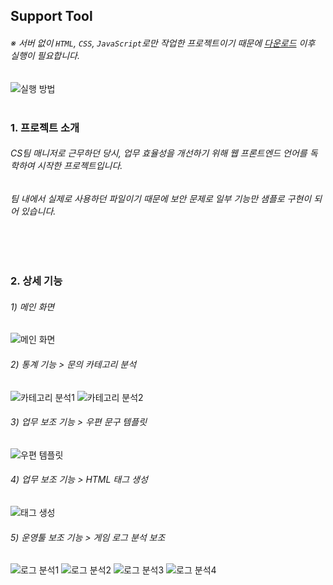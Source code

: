 ## Support Tool
###### ※ 서버 없이 `HTML`, `CSS`, `JavaScript`로만 작업한 프로젝트이기 때문에 [다운로드](https://github.com/adjhkim/supporttool/archive/refs/heads/main.zip) 이후 실행이 필요합니다.
![실행 방법](https://lh3.googleusercontent.com/w7zOmetvAyN1zS4zDVzj_0a-C_ZVCyJiuoLmPnf7V1WObcSEM5MaOJkFMcjAnfJ1bbHn1KUTfAVSPhDRVJjXZW7dus7vbegkRupIgzA3-T_h_NxgUuxMfw-SH6b9iVPis6Np5X84ydRN1a-54cRWBk6aRJHP4Gad5CuGhbPmnl6NNWgoj9ZYRL7YSfiRCFNwhFTZTk8EMeyknrjSyTi5VJ1Wo7KcyMbagqWnQK-Trhtbn4J_dpY9qTzWHmG3ad-cMkosjzmXi8_xsLKrv_clEfRv63fc59P_2vE3dhkw0a-oSRQc4BGqodlSU7MK8OyAo5HIw7v6CMrkM-j7YNl1w9XP6QWFVH0l4K0vxvJjhOoSDNNjGPF3XgzlI1BMq0sGFnVSLHRHNDuhadQ2aVOice_vc8HcMAUuLr7ETdeJas5_n7USHa-RZJQoxxbpk36nMG7ikjHzkYfxr5zA7f91GUiwdGSheliONxwStJVJ-6TZZTwcmS92M9Tl95rB-JHM5axQ6GT_SMD3C5zrtj4u7Fezz3wqPomvR6UN3oPa3CHLWc78_ob-Cg8W2NfjMBbIuUOJyYZUfczEpfez_I6jM7MUoDf1TcUpq2fKum90hLCsNS00BuJzks1fGuifqi_LYV8yDH0NRU_kGiu0U0D19S-PeFLB_F0kdowMcyDHjsydF0AShEUQpzdgEjXX0F99oiLbqshWAdkBQq7bkcdApOjkQSU-cdi99ILuN5OhOemrHFJZo3Ob7B43YCw=w1921-h571-no?authuser=0)
<br><br>
### 1. 프로젝트 소개
###### CS팀 매니저로 근무하던 당시, 업무 효율성을 개선하기 위해 웹 프론트엔드 언어를 독학하여 시작한 프로젝트입니다.
###### 팀 내에서 실제로 사용하던 파일이기 때문에 보안 문제로 일부 기능만 샘플로 구현이 되어 있습니다.
<br><br>
### 2. 상세 기능
###### 1) 메인 화면
![메인 화면](https://lh3.googleusercontent.com/RKldKUjKsU1HCw9yCfprq9ISdx6FdlXjnCalTOMe1HHajnps5bRWhZ5bURWEc0z_t_pxO9JDFp5B9Cii7aSI5uuOR9goCyDUK9Pb8Wy80-d0MW312TTDG1KLr6qmJKkIozZRArZSGIvZTFa2pw1SrYex1tTBeycdalV34IlGEXonOrJAo56KoUgCAHmjJ17dtI63idyaPJmeYI2bPcrqFtjN_MrxZ5XNT0_RylN8y5lrTLpAkrTZrJAYullxWJU7SRlz4u60jLaHC1MstoTMvG-noj86DGQkXIPtA4Bh_HR7orU7fOVJIxEVEyGIoz6i9aeg1pKIjX2NNkJE7JwVRqW02c3ETLiDwof-zYPOSvxYglgb60v3KSwV5K1dEmhzjaRBT_y4LhB-Kzq6i4PYxCHU9F85ynQZ2kY7fzLVOCKHiyGpiahPW3h0G0hF1b3mrdnjB4Gnjw6DJfgoIo76As5pR27DaDvR3aELM5CabfcOCIcQtLF5Z30ASAfEkmw1SNwu7Tp25grtKF7V9JCPOjGg44XGHyPf1c92GQ3mKh55v86xpSKg4_s83JKMZUnva5SHynV5a6kdMOXpDl8BaOy26-BHsVlWJivQeuXd6YTNBE1U9B8WU1EDU3yQLwKxdQgyDcM2Tn-KtFdTGw5iqFSpNMTp3uRFGd-n7_9fqr8q5cqT7_2Ay2aI6g1M5TD7a8QBZ619h_ybxJ0hbm2nOneQxJ11VUR3VHaINIJH3G3e7eziAhsgn8wrHqg=w1920-h554-no?authuser=0)
###### 2) 통계 기능 > 문의 카테고리 분석
![카테고리 분석1](https://lh3.googleusercontent.com/AM0paBqXdPPJFvGAyxwOds9iuT1YoB6rPf_K3P7MSgWzrEbgPdIaIzhfHp2mfbZ6kYGL_-4vEQdpxnLRTZ_miiewkky1DGyh0cHZSq8dMoFL5ZqiFinec1EdlzfpSmmaz01Y8qlmXSnB48WuKr-1NDSKy_aVCNNb-6m4DcJpHGgtcPWk8KJjFE_3VE14SXP6A_GmOX8HqX7XedZUtrja6j_damQZ9ITYTYxFGSNK3D5T1QdCziv23wum7Q0NeOaFOzyxZ9ytlj23rYO2HCJIrFVlWu-FFuJN653duBBEt7F1x8PA7wwTBy9rdJCVUQbQxvpS1_t4jY-Mu9U4nNjIRuRrjHZnJHGNtUWyWlWNSqGcFdRBpX2RoS70Bia2pZ4hgsqZluMcUhTUoXS36MYL_skVUkNpJk7-6dvJJHRer4793nXBOASoI2aAgq2yj_7gl8VKmbZ_PofsS12wplrMGNCDufx-h3hHnawKBVtWWyMyXYbvS6pGtqa-PsmnR5sRWL79xuhcVbzx8AXBsV61czjeNIpJm4OodUY61Lg1PUJUGRz-ZD4icB4mDZ9ePfhQqvAomLX2sXnXSVEXlH_1tWT5Z-hMlJMgQqlWiztjvXkFcuBRcuHYNawSdUOWzZnNzRjo-J_BaZS2Q1Rsp5_BcFFzPhN-DBerhYyNKlXHR2FAQHQ9dTxUaPmOEhlGQWEpsbxDGD65uTWz6KvR-3NykHdBtMBWghSe2WAYU9zSn0M7swbaAFmn7IdDYew=w1920-h907-no?authuser=0)
![카테고리 분석2](https://lh3.googleusercontent.com/4VSVtbQQhigWiN7PmyaKJzZV7yERb4_KES9yVqS4n-FENmex1lf3CrzrQukK6IR2w1WgFDXgMMLsQqjdezgLJEoi1UEwM0aHqE_hodDBbFS2IX9W4HXoewIQJs4H7P8pBeT70Riw9nAPqdYDw2mi-Z9uxHUti0JMWxAW-ce4xLEqdMVDDWK-UgLvrtQ4EElgRkNTCl0kiWgCaerAa96OKbRsyialMv7JnwLl14s_DY8zycJF0xWxdShAiO7KELn62pcEDbZJ28a-dTc4N8WS6529ywxbEO5fMVm-2bHM54wR1bbWYrXjxnR4fWxtzBPDnVOxL0Se3HLT9r9_LXq2SHKAmBqqrKhnQyVYXHLrUvV-yhMUNSiHNKgB1vRMVjPFHCEOiKekoZJpW9lTQdFA3boYZTyHPHX1OVaiyRq7psS41LPw1qqMUglSdj13Jaa-N-D76B55PdUnQt48W6Sl0W3PUS5lqxc1An2F3aATnnmzr5XhK4h_wsutGF86_bcx9-RpUX6RNruoZW5qx7Iz6QrWbQ_ngxYNp38w5ATXxFkt9svKTWYKgYw_cFwtL_w-75Fm-ZpRnfM7s9FEsUSI7sS2ba9sL9yr2UYubSN-ugMqXKfZh1MErLPqXv1rDalaXl_tSLViD634YdDp3Nio7-rjnU0BoTl1LSDdXfiNxsLpYNXGnwvXg5fFukL4mxQntC0rvY_0cLX04_-1TqtTGfkSgK5LO_IoAQOUvGKApq45YWQTW8EQ8G98Byo=w1920-h926-no?authuser=0)
###### 3) 업무 보조 기능 > 우편 문구 템플릿
![우편 템플릿](https://lh3.googleusercontent.com/EPYJ1k1NJg91EXmNox7HGEdWDTIYVcIVVb764CAtE6zt_cfmizwH466dHkELwjlT2k9-Z1tss0p688xU_q7IwHKThASrg1FOZmaXOssJ-4jIKmjXLPjKVTGoSWwM642DiwfgFh71yma3MjEUCAoaA4BePxooMdFULlcZNOYQB60do6_BNSb3ZmkDNfNBcQoUW3TG7peMmulwZwS11Pqg4J6rG3PflsTFBU9McDYUhNINB9KWd1hI7tJ3DOIOkn9ZgUbcxlIzpkS24feBnGBuKt9AQQDFBxPTI9LltH3BbYjYKoYfqk7m6P-p1J7o_2ekJWGFpdmFL9fnHdByDnnZtWO5ogNc9CO8YMCfThdOhmaTEWhUKlbOF0mSWTsOUYIKNGCkKGEtj_XwgEJuhEOnZqej8xvs-U-DXSwI8KkcbRPLpA4YySjQrtmo_NuM3KeFAaSTI81kNZ03xA3V9fXS2d8kka4t83uj2hQJ9uDImCa7AYUoGXo0b0v2DLTMgBMvilmct78QhLR55AfWYm0JL6kC6uEXH38diwN7SxLq90ebB1OZqL0b72Kw-oon-WJjVl7Ya-Jw4G_JrJBFNYVWR0o2xR2icO01Jh8ZaNdXf7EIlR3b6Vg945FbtRqlPxZxu4meatpciQbY7oBRf0GizrH8pYmCOpLkTVJB9xi1uZA7dk_13BNOAeGeH-38G4cW8kIVJSmkX27CflOgBK8dZrl4SUaSkHLzpOl0HaEKv1zA7Cgyx2V7D9cqJ3Y=w1920-h922-no?authuser=0)
###### 4) 업무 보조 기능 > HTML 태그 생성
![태그 생성](https://lh3.googleusercontent.com/dmPVLhKsuvVrCzIqrJou2McolRsBuatadNH2zom-lFil4_jSmN5vaW4LMhC5ndKFJeYDFe6VWHCaItsAb0MaKupXbW6oNbTyEjciODZHyUGcUqqVSzXJRUoQnmjBPGxuTjXjDjljvbCWmGVo0zNAIKPZq6G6oT-rcYWcRtQjJguJWDbIJaGy9Y3EIkpZtRhdlZYQMvKyAAP4CTK2tkZe3FkTXcWcz_kE-bjeeMK_iNgbOUF08G1qSRu54shgpeN67eEbVETGV7efbE5hsI_tLx0BmK_PRycmi3lb1U0HKg0UoHV-lOMmyuYkMW54WL5SB1SrrGt5BX-_mPehnS-H5ZQdcp4Y1E20xgyActMj0hDKd0M8OTgAUpSMXadIQM9KYPoXWaVbsrJDJrFLzw5aXpgg34wvuQAG9fmsAGfA53pJLorfZ7a8QuFdTU15jXDrZ-wvEKw54WRxE-pTvnXAPSlCJA_EjK_0kVr1eCcUvhybMyaYAsYdrU_95COXOh4NEK7mMro5ope64wSedyNBTl5O_1KaaBRfdX8FgPzmzkhp39CzSt1n9lcJ-9p5ag9yXFFVJIVsfbrZsclDA6PESdihI4v4OWgJUY3lqwdBcxZCPEn175F2vCOp1N6LP2WHq8EwqWDSI2ZJ9gve9L1Rao10dUbMdmWEr3Mmm-GncAXzg9MUPBnTMskgWBpfdZmIwkfJYkZuBcKDg4rbI0KzDa7K1QeoZzPw9BumTvYXoqfbdni_7SpiPjI5UQc=w1920-h829-no?authuser=0)
###### 5) 운영툴 보조 기능 > 게임 로그 분석 보조
![로그 분석1](https://lh3.googleusercontent.com/HdScYJn7eaKTwFyJZgj63AD-1lS_kSabgy5Oaya0DmmK5pvV3gu4P0axDmeg7iVGJkNVq4tpXTYxEZgU2kpDAmzOt6coUIgPM0ZCv2wrRWiJMJUUcayrvLcD606plDaWqmuF3I79yko-I4O8A4faSczLBFyuVp4IArzL67WE5Y4tFcZgznxr9XpsK1MwY-xOotGZT3-RSpWfutmpghpmU1E8fVk5T9yH-1lk6wdoTpWshNNfKGX8QRbMhD-oSFV-seNZ1RSmY40lJ599Q3BRrymD9cuOetm37GtPTOBHZOFBUfs7zr9iRlQ_Ko-lXt7TZwkRdDNwvQCf-LSh_3yqQoU64qSWsSrQ14qKaqb-hH2ROFuKaAPO4Vj-EFyJLp6qB1WRdxPWxYhQ4JJssIxh9tUa1DaFoys8mN-ULScFI3y83-ZTpjoMRqKs96TcmsoEfVcxT6QNny7asV3wcP8JDVO1UuSiB55fT0S6-slbAnsdsvatJ0QjJG-Oh-oijYGh-iwD_Mwt0HAvsQBk65cPtFj5WpF7Lhh7uKdrrq8C25FsHUFCADsHS5ZTYoxETDmdLwutzd49Tc0a2FU8Z8UAHDLa0-U7tzzBQzIejOKJtD-wIxZ2jpW0vaYt0ExDoI1mKhIwnvUIB1hhkQIyYBOLOdWJz6p3WeWwiUab4jxqs7-vbaow7Y8ysf8fTY-sMhLtCQVqrfFRIhN0ql9xh1QWa01P5c3yh2PYy3VWSuK8jc-Oq4pfCRwiEXgwMu0=w1798-h969-no?authuser=0)
![로그 분석2](https://lh3.googleusercontent.com/d98gBQQMN9-5IbcDdgIURJICbRiYy1NoLfdZ_vSdwM0rx1OhxuO84VT7eC_BHQlOFPrxIRFAqA8_F3GmqVVDi3N8I_fkzhtgNuj0jArMhMOp7f8IJCsPKsDBua3rk7q1whvzxfNB9LJ6ckcf7yPj9-KZgNpfeLfohCnNWmMlCuUa4N38VsWCxx2g7muHFhAMY20mZTiMDEEcQqfnyPRjTfWhH9Au3tGNVXwIHmvC_H_keqhwGAJeYc_kEc6U8SVSmByA_Ucwv2JYzJIkruDJC-mYJNIXW1iyAg0RhksxUG88iS20T1thjtjxAyvu6VuyZa0qA7tty4iF_-TQ5FcngCK7xKwjlKRMRuE4SEE872VTWzaNMGsASktZccSi9TVnIds5bjooKoZCpY3xhO3BkCR6JU8yryyv9cfq5nyixxggcjZdLEycxmFN5FJBKx279_ptwWeENWL3FbiPr_syxiq0qdxwYBupPB-ZKGSd8BSwJNvA3atFu1auViitzG1YO5thEiTx7MurLQeYmiQOsQP8qJwgZK6cl9ZU2ndixevZebFyo1yJi2fZnAePnuFgzZqgoqvR3Vq9_kGZICOjEVu4ZqQU1CMf3aTrfph9rIXPf0FCrqia_v_f2WSAt-QP73LM03hDSl3iv4UnGDhk-q_qsDc5ckH1mPDuq8KeuMVeHH5thfsw4wEB5CL0kPobcPFhzBwzZVsRo0HdL4SAu_6fDwxQvQYrx2oTQNS6SxUGzkpYz2ZTE6ukxo4=w1920-h939-no?authuser=0)
![로그 분석3](https://lh3.googleusercontent.com/AXddZXpvZ4sG2yGyYuIKWckUrqNeYXrwVkU6ltuvPaEh8CyukM8TaKmo3xevAdQD_sTb_zsQ283Yjxl1yp5a38nH4e5CEskHbAqdL5_5fv-SCSRapRnszNdqUqdepzQv_LMvO0sU86c7dbDtplg0W6sYFku5H_5xIQdlZ6pMhFnTBN0NVvuYPGMFVrShIJmWmQVCAmaIAPpG2M5g40ZHjBsGVNtDVyxiWsjBfxvzE_8yKty6z1DCdGUs87ZV8HHhLVoMYHWIsDDHpaf9OvBNgQqiLuwPXdlDoglj9BxiCR7F9DtFIGYhEC0s-SaU8snejg-R4YkLk5XhNk8r6TgRZ1GBnBEA8ekSmG52iTWaNxQRhViXavuY1N53kD_izPuLWpaefDdBQoKulAeeqpbvJF1eZRWKRWRK-URl2AkVac1i2YyAfrmBcoHv7n3TNoqw9Vhzedua3cnWT5JVSVKsFxo8fIKxUWWwri3JrmBKJHrEU1X2gtEOYtbTFnXSddB54Su64GdIJvP-KWHmBdxshNGfrjkYQx9p1QCuXkrZe6tx09CRjet1oX9s7QDD5w2AlQUhLeErWLE98wrgdAj4cJdD3fUxfwK4K87BbMOwvr9LpgyItZn6glDjaSTID4YB1cKFM5BfUUlOoXpwHgMkzjusZssWd3VO6qK9AL_5aKmRiqEvVK45xDiuyF6d9q_SfEbvdq3q0wT3_M2-4bdNm2hH-Kymb5fSq6cDo9rxfNnXRVFT70PmHWAEZec=w1920-h969-no?authuser=0)
![로그 분석4](https://lh3.googleusercontent.com/8FuNH4jQUnQ12u3GT_s2RTkCgILibQ90IXM4fxBBrSVJYP29cNq2N6PwPL0h4RptZv00b8Zt193t1xZ--SIPDUY7fylIr-lFnUUUppMYve6PIaLCksCzsHK09euE03wsYuuoeIMgDLgYR6UzMq-Mp_lF4e_-3Lrf7TVEM9VKTSgA4gnuDFrdzOLq_xxhqw2q2iuvV_YZrlryHs-B1lwXZmJb004E8PWZ7wBn6fh-jsZQ3pDPdCYnCToTEnTyn-eDBKEYy8ODAPbh32UCe9lcWuWvjEs3B4krn2r3PmR3C3PzzhDb7SRjXegPabUInU-YMtnkXgHMQVtvsx3N9uvBKez34rkqtF8nZumlfpFWuW01yOpL5gYl0VPI_LbGh1roqJ5ol-IEykLyWoatX9UYifBISz4jtUyyUGeRJ2nyGJlVuBQ2OVliIT60VZVA4FiG5rbIPJfcj_VN4t7PV2VCKA7hAC52hP3qGkMRxZjYqs85zAlafjnZgsBk2fAZpKkZbQMudWLOf8Qf7z0bg7RjhHXMEp-2OsBk3rw-7pKM8QjAFF1h_4zplpXrxAfWoBzE_tOay7iQoVIUbsnSteTmic6oiyZt8Gfloadgeov0q1sa_CeFM7nHmFJWoxA3hwwWQTFxidii-gAyJ5sPmyoL64boniwxkI4UVkdqdE-7IcL7MwJo-2ivASmqIDYMg7Wgbri9ElU_eFdkHEcKSrSgOegIaPmCe83_J0-CZKH6EL2TPabA2lJWC8wJaAc=w1920-h969-no?authuser=0)
